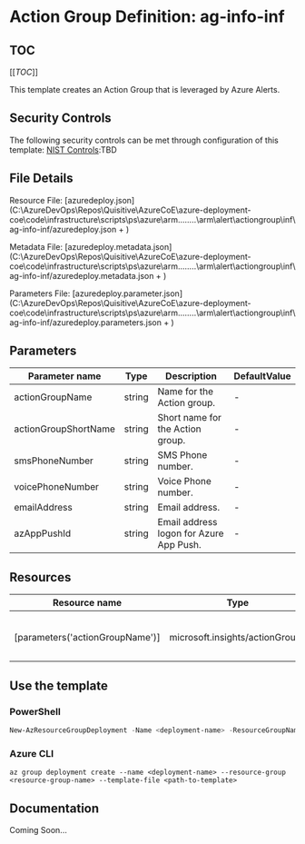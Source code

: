 # Action Group Definition: ag-info-inf

## TOC

[[_TOC_]]


This template creates an Action Group that is leveraged by Azure Alerts.

## Security Controls

The following security controls can be met through configuration of this template:
      [NIST Controls](security-controls.md):TBD

## File Details

Resource File: [azuredeploy.json](C:\AzureDevOps\Repos\Quisitive\AzureCoE\azure-deployment-coe\code\infrastructure\scripts\ps\azure\arm\..\..\..\..\arm\alert\actiongroup\inf\ag-info-inf/azuredeploy.json + )

Metadata File: [azuredeploy.metadata.json](C:\AzureDevOps\Repos\Quisitive\AzureCoE\azure-deployment-coe\code\infrastructure\scripts\ps\azure\arm\..\..\..\..\arm\alert\actiongroup\inf\ag-info-inf/azuredeploy.metadata.json + )

Parameters File: [azuredeploy.parameter.json](C:\AzureDevOps\Repos\Quisitive\AzureCoE\azure-deployment-coe\code\infrastructure\scripts\ps\azure\arm\..\..\..\..\arm\alert\actiongroup\inf\ag-info-inf/azuredeploy.parameters.json + )

## Parameters

Parameter name | Type | Description | DefaultValue
-------------- | ---- | ----------- | ------------
actionGroupName | string | Name for the Action group. | -
actionGroupShortName | string | Short name for the Action group. | -
smsPhoneNumber | string | SMS Phone number. | -
voicePhoneNumber | string | Voice Phone number. | -
emailAddress   | string | Email address. | -
azAppPushId    | string | Email address logon for Azure App Push. | -

## Resources

Resource name | Type | ApiVersion
------------- | ---- | ----------
              |      |
              |      |
              |      |
              |      |
[parameters('actionGroupName')] | microsoft.insights/actionGroups | 2018-03-01
              |      |
              |      |
              |      |

## Use the template

### PowerShell

```powershell
New-AzResourceGroupDeployment -Name <deployment-name> -ResourceGroupName <resource-group-name> -TemplateFile <path-to-template>
```

### Azure CLI

```text
az group deployment create --name <deployment-name> --resource-group <resource-group-name> --template-file <path-to-template>
```

## Documentation

Coming Soon...
